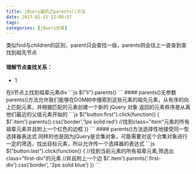 ```yaml
---
title: jQuery遍历之parents()方法
date: 2017-02-15 12:08:57
tags:
categories: [jQuery仓库]
---
```

类似find与children的区别，parent只会查找一级，parents则会往上一直查到查找到祖先节点
<!--more-->
#### 理解节点查找关系：
<div class="div">
    <ul class="son">
        <li class="grandson">1</li>
    </ul>
</div>
在li节点上找到祖辈元素div
```js
$("li").parents()
```
#### parents()无参数
parents()方法允许我们能够在DOM树中搜索到这些元素的祖先元素，从有序的向上匹配元素，并根据匹配的元素创建一个新的 jQuery 对象
返回的元素秩序是从离他们最近的父级元素开始的
```js
$("button:first").click(function() {
        $('.item').parents().css('border','1px solid red')
        //找到class="item"元素的所有祖辈元素并且附上一个红色的边框
})
```
#### parents()方法选择性地接受同一型选择器表达式
同样的也是因为jQuery是合集对象，可能需要对这个合集对象进行一定的筛选，找出目标元素，所以允许传一个选择器的表达式
```js
$("button:last").click(function() {
        //找到当前元素的所有祖辈元素,筛选出class="first-div"的元素
        //并且附上一个边
        $('.item').parents('.first-div').css('border', '2px solid blue')
})
```